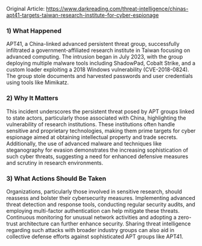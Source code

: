 Original Article: https://www.darkreading.com/threat-intelligence/chinas-apt41-targets-taiwan-research-institute-for-cyber-espionage

### 1) What Happened

APT41, a China-linked advanced persistent threat group, successfully infiltrated a government-affiliated research institute in Taiwan focusing on advanced computing. The intrusion began in July 2023, with the group deploying multiple malware tools including ShadowPad, Cobalt Strike, and a custom loader exploiting a 2018 Windows vulnerability (CVE-2018-0824). The group stole documents and harvested passwords and user credentials using tools like Mimikatz. 

### 2) Why It Matters

This incident underscores the persistent threat posed by APT groups linked to state actors, particularly those associated with China, highlighting the vulnerability of research institutions. These institutions often handle sensitive and proprietary technologies, making them prime targets for cyber espionage aimed at obtaining intellectual property and trade secrets. Additionally, the use of advanced malware and techniques like steganography for evasion demonstrates the increasing sophistication of such cyber threats, suggesting a need for enhanced defensive measures and scrutiny in research environments.

### 3) What Actions Should Be Taken

Organizations, particularly those involved in sensitive research, should reassess and bolster their cybersecurity measures. Implementing advanced threat detection and response tools, conducting regular security audits, and employing multi-factor authentication can help mitigate these threats. Continuous monitoring for unusual network activities and adopting a zero-trust architecture can further enhance security. Sharing threat intelligence regarding such attacks with broader industry groups can also aid in collective defense efforts against sophisticated APT groups like APT41.